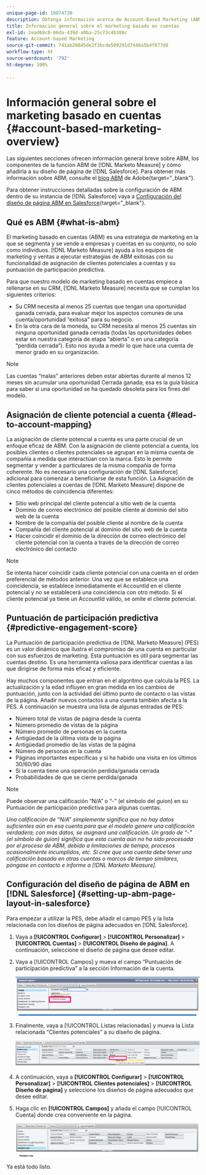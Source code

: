 ```yaml
---
unique-page-id: 18874730
description: Obtenga información acerca de Account-Based Marketing (ABM) y cómo Adobe Marketo Measure ayuda a los equipos de marketing y ventas a ejecutar estrategias ABM exitosas.
title: Información general sobre el marketing basado en cuentas
exl-id: 2ead69c0-66da-439d-a0ba-25c73c4b308c
feature: Account-based Marketing
source-git-commit: 741ab20845de2f3bcde589291d7446a5b4f877d8
workflow-type: ht
source-wordcount: '792'
ht-degree: 100%

---
```


# Información general sobre el marketing basado en cuentas {#account-based-marketing-overview}

Las siguientes secciones ofrecen información general breve sobre ABM, los componentes de la función ABM de [!DNL Marketo Measure] y cómo añadirla a su diseño de página de [!DNL Salesforce]. Para obtener más información sobre ABM, consulte el [blog ABM](https://business.adobe.com/blog/basics/account-based-marketing) de Adobe{target="_blank"}.

Para obtener instrucciones detalladas sobre la configuración de ABM dentro de su instancia de [!DNL Salesforce] vaya a [Configuración del diseño de página ABM en Salesforce](/help/advanced-marketo-measure-features/account-based-marketing/account-based-marketing-overview.md#setting-up-abm-page-layout-in-salesforce){target="_blank"}.

## Qué es ABM {#what-is-abm}

El marketing basado en cuentas (ABM) es una estrategia de marketing en la que se segmenta y se vende a empresas y cuentas en su conjunto, no solo como individuos. [!DNL Marketo Measure] ayuda a los equipos de marketing y ventas a ejecutar estrategias de ABM exitosas con su funcionalidad de asignación de clientes potenciales a cuentas y su puntuación de participación predictiva.

Para que nuestro modelo de marketing basado en cuentas empiece a rellenarse en su CRM, [!DNL Marketo Measure] necesita que se cumplan los siguientes criterios:

* Su CRM necesita al menos 25 cuentas que tengan una oportunidad ganada cerrada, para evaluar mejor los aspectos comunes de una cuenta/oportunidad “exitosa” para su negocio.
* En la otra cara de la moneda, su CRM necesita al menos 25 cuentas sin ninguna oportunidad ganada cerrada (todas las oportunidades deben estar en nuestra categoría de etapa “abierta” o en una categoría “perdida cerrada”). Esto nos ayuda a medir lo que hace una cuenta de menor grado en su organización.

>[!NOTE]
>
>Las cuentas “malas” anteriores deben estar abiertas durante al menos 12 meses sin acumular una oportunidad Cerrada ganada; esa es la guía básica para saber si una oportunidad se ha quedado obsoleta para los fines del modelo.

## Asignación de cliente potencial a cuenta {#lead-to-account-mapping}

La asignación de cliente potencial a cuenta es una parte crucial de un enfoque eficaz de ABM. Con la asignación de cliente potencial a cuenta, los posibles clientes o clientes potenciales se agrupan en la misma cuenta de compañía a medida que interactúan con la marca. Esto le permite segmentar y vender a particulares de la misma compañía de forma coherente. No es necesario una configuración de [!DNL Salesforce] adicional para comenzar a beneficiarse de esta función. La Asignación de clientes potenciales a cuentas de [!DNL Marketo Measure] dispone de cinco métodos de coincidencia diferentes:

* Sitio web principal del cliente potencial a sitio web de la cuenta
* Dominio de correo electrónico del posible cliente al dominio del sitio web de la cuenta
* Nombre de la compañía del posible cliente al nombre de la cuenta
* Compañía del cliente potencial al dominio del sitio web de la cuenta
* Hacer coincidir el dominio de la dirección de correo electrónico del cliente potencial con la cuenta a través de la dirección de correo electrónico del contacto

>[!NOTE]
>
>Se intenta hacer coincidir cada cliente potencial con una cuenta en el orden preferencial de métodos anterior. Una vez que se establece una coincidencia, se establece inmediatamente el AccountId en el cliente potencial y no se establecerá una coincidencia con otro método. Si el cliente potencial ya tiene un AccountId válido, se omite el cliente potencial.

## Puntuación de participación predictiva {#predictive-engagement-score}

La Puntuación de participación predictiva de [!DNL Marketo Measure] (PES) es un valor dinámico que ilustra el compromiso de una cuenta en particular con sus esfuerzos de marketing. Esta puntuación es útil para segmentar las cuentas destino. Es una herramienta valiosa para identificar cuentas a las que dirigirse de forma más eficaz y eficiente.

Hay muchos componentes que entran en el algoritmo que calcula la PES. La actualización y la edad influyen en gran medida en los cambios de puntuación, junto con la actividad del último punto de contacto o las vistas de la página. Añadir nuevos contactos a una cuenta también afecta a la PES. A continuación se muestra una lista de algunas entradas de PES:

* Número total de vistas de página desde la cuenta
* Número promedio de vistas de la página
* Número promedio de personas en la cuenta
* Antigüedad de la última vista de la página
* Antigüedad promedio de las vistas de la página
* Número de personas en la cuenta
* Páginas importantes específicas y si ha habido una visita en los últimos 30/60/90 días
* Si la cuenta tiene una operación perdida/ganada cerrada
* Probabilidades de que se cierre perdida/ganada

>[!NOTE]
>
>Puede observar una calificación “N/A” o “-” (el símbolo del guion) en su Puntuación de participación predictiva para algunas cuentas.

_Una calificación de “N/A” simplemente significa que no hay datos suficientes aún en esa cuenta para que el modelo genere una calificación verdadera; con más datos, se asignará una calificación._
_Un grado de “-” (el símbolo de guion) significa que esta cuenta aún no ha sido procesada por el proceso de ABM, debido a limitaciones de tiempo, procesos ocasionalmente incumplidos, etc. Si cree que una cuenta debe tener una calificación basada en otras cuentas o marcos de tiempo similares, póngase en contacto e informe a [!DNL Marketo Measure]._

## Configuración del diseño de página de ABM en [!DNL Salesforce] {#setting-up-abm-page-layout-in-salesforce}

Para empezar a utilizar la PES, debe añadir el campo PES y la lista relacionada con los diseños de página adecuados en [!DNL Salesforce].

1. Vaya a **[!UICONTROL Configurar]** > **[!UICONTROL Personalizar]** > **[!UICONTROL Cuentas]** > **[!UICONTROL Diseño de página]**. A continuación, seleccione el diseño de página que desee editar.
1. Vaya a [!UICONTROL Campos] y mueva el campo “Puntuación de participación predictiva” a la sección Información de la cuenta.

   ![](assets/1.png)

1. Finalmente, vaya a [!UICONTROL Listas relacionadas] y mueva la Lista relacionada “Clientes potenciales” a su diseño de página.

   ![](assets/2.png)

1. A continuación, vaya a **[!UICONTROL Configurar]** > **[!UICONTROL Personalizar]** > **[!UICONTROL Clientes potenciales]** > **[!UICONTROL Diseño de página]** y seleccione los diseños de página adecuados que desee editar.
1. Haga clic en **[!UICONTROL Campos]** y añada el campo [!UICONTROL Cuenta] donde crea conveniente en la página.

   ![](assets/3.png)

Ya está todo listo.

